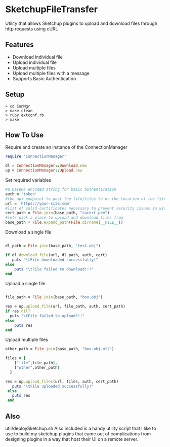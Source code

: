 SketchupFileTransfer
====================

Utility that allows Sketchup plugins to upload and download files through http requests using cURL


Features
-----
- Download individual file
- Upload individual file
- Upload multiple files
- Upload multiple files with a message
- Supports Basic Authentication

Setup
-----
```
> cd ConMgr
> make clean
> ruby extconf.rb
> make
```

How To Use
-----
Require and create an instance of the ConnectionManager
```ruby
require 'ConnectionManager'

dl = ConnectionManager::Download.new
up = ConnectionManager::Upload.new
```

Set required variables
```ruby
#a base64 encoded string for basic authentication
auth = 'token'
#the api endpoint to post the file/files to or the location of the file to download
url = 'https://your-site.com'
#list of valid certificates necessary to prevent security issues in windows
cert_path = File.join(base_path, "cacert.pem")
#lets pick a place to upload and download files from
base_path = File.expand_path(File.dirname(__FILE__))
```
Download a single file
```ruby

dl_path = File.join(base_path, "test.obj")

if dl.download_file(url, dl_path, auth, cert)
   puts "\tFile downloaded successfully!"
else
 	puts "\tFile failed to download!!!"
end
```
Upload a single file
```ruby

file_path = File.join(base_path, "box.obj")

res = up.upload_file(url, file_path, auth, cert_path)
if res.nil?
  puts "\tFile failed to upload!!!"
else
	puts res    
end
```
Upload multiple files
```ruby
other_path = File.join(base_path, "box.obj.mtl")

files = [
    ["file",file_path],
    ["other",other_path]
  ]

res = up.upload_files(url, files, auth, cert_path)
   puts "\tFile uploaded successfully!"
 else
   puts res
 end
```

Also
----
util/deploySketchup.sh
Also included is a handy utility script that I like to use to build my sketchup plugins that came out of complications from designing plugins in a way that host their UI on a remote server.
